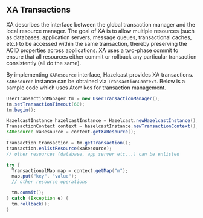 

## XA Transactions

XA describes the interface between the global transaction manager and the local resource manager. The goal of XA is to allow multiple resources (such as databases, application servers, message queues, transactional caches, etc.) to be accessed within the same transaction, thereby preserving the ACID properties across applications. XA uses a two-phase commit to ensure that all resources either commit or rollback any particular transaction consistently (all do the same).

By implementing `XAResource` interface, Hazelcast provides XA transactions. `XAResource` instance can be obtained via `TransactionContext`.
Below is a sample code which uses Atomikos for transaction management.
  
```java
UserTransactionManager tm = new UserTransactionManager();
tm.setTransactionTimeout(60);
tm.begin();

HazelcastInstance hazelcastInstance = Hazelcast.newHazelcastInstance();
TransactionContext context = hazelcastInstance.newTransactionContext();
XAResource xaResource = context.getXaResource();

Transaction transaction = tm.getTransaction();
transaction.enlistResource(xaResource);
// other resources (database, app server etc...) can be enlisted

try {
  TransactionalMap map = context.getMap("m");
  map.put("key", "value");
  // other resource operations

  tm.commit();
} catch (Exception e) {
  tm.rollback();
}
```
